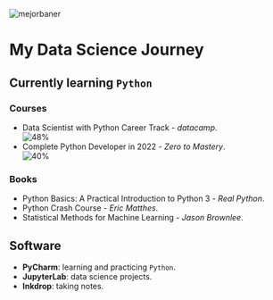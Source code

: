 ![mejorbaner](https://user-images.githubusercontent.com/106767807/171733402-2f997c5d-6137-41d4-9809-b92d11cbfc06.PNG)

# My Data Science Journey

## Currently learning `Python`

### Courses
* Data Scientist with Python Career Track - _datacamp_.  
![48%](https://progress-bar.dev/48) 
* Complete Python Developer in 2022 - _Zero to Mastery_.  
![40%](https://progress-bar.dev/40)

### Books
* Python Basics: A Practical Introduction to Python 3 - _Real Python_.
* Python Crash Course - _Eric Matthes_.
* Statistical Methods for Machine Learning - _Jason Brownlee_.

## Software
* **PyCharm**: learning and practicing `Python`.
* **JupyterLab**: data science projects.
* **Inkdrop**: taking notes.




